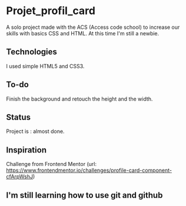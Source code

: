 # Projet_profil_card
A solo project made with the ACS (Access code school) to increase our skills with basics CSS and HTML. At this time I'm still a newbie.

## Technologies
I used simple HTML5 and CSS3.

## To-do 
Finish the background and retouch the height and the width.

## Status
Project is : almost done.

## Inspiration
Challenge from Frontend Mentor
(url: https://www.frontendmentor.io/challenges/profile-card-component-cfArpWshJ)

## I'm still learning how to use git and github

